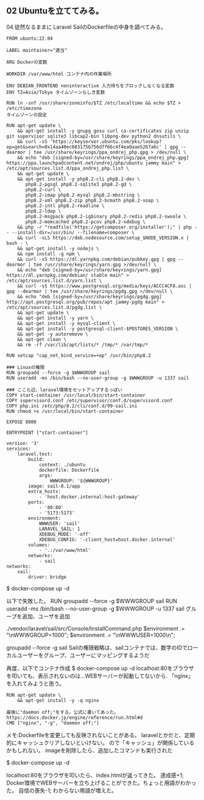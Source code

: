 ## 02 Ubuntuを立ててみる。

04.徒然なるままに
Laravel SailのDockerfileの中身を調べてみる。

```
FROM ubuntu:22.04

LABEL maintainer="適当"

ARG Dockerの変数

WORKDIR /var/www/html コンテナ内の作業場所

ENV DEBIAN_FRONTEND noninteractive 入力待ちをブロックしなくなる変数
ENV TZ=Asia/Tokyo タイムゾーンらしき変数 

RUN ln -snf /usr/share/zoneinfo/$TZ /etc/localtime && echo $TZ > /etc/timezone
タイムゾーンの設定

RUN apt-get update \
    && apt-get install -y gnupg gosu curl ca-certificates zip unzip git supervisor sqlite3 libcap2-bin libpng-dev python2 dnsutils \
    && curl -sS 'https://keyserver.ubuntu.com/pks/lookup?op=get&search=0x14aa40ec0831756756d7f66c4f4ea0aae5267a6c' | gpg --dearmor | tee /usr/share/keyrings/ppa_ondrej_php.gpg > /dev/null \
    && echo "deb [signed-by=/usr/share/keyrings/ppa_ondrej_php.gpg] https://ppa.launchpadcontent.net/ondrej/php/ubuntu jammy main" > /etc/apt/sources.list.d/ppa_ondrej_php.list \
    && apt-get update \
    && apt-get install -y php8.2-cli php8.2-dev \
       php8.2-pgsql php8.2-sqlite3 php8.2-gd \
       php8.2-curl \
       php8.2-imap php8.2-mysql php8.2-mbstring \
       php8.2-xml php8.2-zip php8.2-bcmath php8.2-soap \
       php8.2-intl php8.2-readline \
       php8.2-ldap \
       php8.2-msgpack php8.2-igbinary php8.2-redis php8.2-swoole \
       php8.2-memcached php8.2-pcov php8.2-xdebug \
    && php -r "readfile('https://getcomposer.org/installer');" | php -- --install-dir=/usr/bin/ --filename=composer \
    && curl -sLS https://deb.nodesource.com/setup_$NODE_VERSION.x | bash - \
    && apt-get install -y nodejs \
    && npm install -g npm \
    && curl -sS https://dl.yarnpkg.com/debian/pubkey.gpg | gpg --dearmor | tee /usr/share/keyrings/yarn.gpg >/dev/null \
    && echo "deb [signed-by=/usr/share/keyrings/yarn.gpg] https://dl.yarnpkg.com/debian/ stable main" > /etc/apt/sources.list.d/yarn.list \
    && curl -sS https://www.postgresql.org/media/keys/ACCC4CF8.asc | gpg --dearmor | tee /usr/share/keyrings/pgdg.gpg >/dev/null \
    && echo "deb [signed-by=/usr/share/keyrings/pgdg.gpg] http://apt.postgresql.org/pub/repos/apt jammy-pgdg main" > /etc/apt/sources.list.d/pgdg.list \
    && apt-get update \
    && apt-get install -y yarn \
    && apt-get install -y mysql-client \
    && apt-get install -y postgresql-client-$POSTGRES_VERSION \
    && apt-get -y autoremove \
    && apt-get clean \
    && rm -rf /var/lib/apt/lists/* /tmp/* /var/tmp/*

RUN setcap "cap_net_bind_service=+ep" /usr/bin/php8.2

### Linuxの権限
RUN groupadd --force -g $WWWGROUP sail
RUN useradd -ms /bin/bash --no-user-group -g $WWWGROUP -u 1337 sail

### ここら辺、laravel環境をセットアップするっぽい
COPY start-container /usr/local/bin/start-container
COPY supervisord.conf /etc/supervisor/conf.d/supervisord.conf
COPY php.ini /etc/php/8.2/cli/conf.d/99-sail.ini
RUN chmod +x /usr/local/bin/start-container

EXPOSE 8000

ENTRYPOINT ["start-container"]
```

```
version: '3'
services:
    laravel.test:
        build:
            context: ./ubuntu
            dockerfile: Dockerfile
            args:
                WWWGROUP: '${WWWGROUP}'
        image: sail-8.1/app
        extra_hosts:
            - 'host.docker.internal:host-gateway'
        ports:
            - '80:80'
            - '5173:5173'
        environment:
            WWWUSER: 'sail'
            LARAVEL_SAIL: 1
            XDEBUG_MODE: '-off'
            XDEBUG_CONFIG: '-client_host=host.docker.internal'
        volumes:
            - '.:/var/www/html'
        networks:
            - sail
networks:
    sail:
        driver: bridge
```

$ docker-compose up -d

以下で失敗した。
RUN groupadd --force -g $WWWGROUP sail
RUN useradd -ms /bin/bash --no-user-group -g $WWWGROUP -u 1337 sail
グループを追加、ユーザを追加

./vendor/laravel/sail/src/Console/InstallCommand.php
$environment .= "\nWWWGROUP=1000";
$environment .= "\nWWWUSER=1000\n";

groupadd --force -g <Group-ID> sail
Sailの権限戦略は、sailコンテナでは、数字のIDでローカルユーザーをグループ、ユーザーにマッピングするようだ

再度、以下でコンテナ作成
$ docker-compose up -d
localhost:80をブラウザを叩いても、表示されないのは...WEBサーバーが起動してないから.
「nginx」を入れてみようと思う。
```
RUN apt-get update \
    && apt-get install -y -q nginx

最後に"daemon off;"をする。公式に書いてあった。
https://docs.docker.jp/engine/reference/run.html#d
CMD ["nginx", "-g", "daemon off;"]
```

メモ:Dockerfileを変更しても反映されないことがある。
laravelとかだと、定期的にキャッシュクリアしないといけない。
ので「キャッシュ」が関係しているかもしれない。
imageを削除したら、追加したコマンドも実行された

$ docker-compose up -d

localhost:80をブラウザを叩いたら、index.htmlが返ってきた。
達成感+1; Docker環境でWEBサーバーを立ち上げることができた。ちょっと用語がわかった。
自信の喪失-1; わからない用語が増えた。
